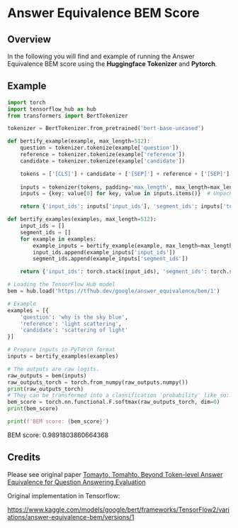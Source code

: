 # Answer Equivalence BEM Score

## Overview
In the following you will find and example of running the Answer Equivalence BEM score using the **Huggingface Tokenizer** and **Pytorch**.

## Example

```python
import torch
import tensorflow_hub as hub
from transformers import BertTokenizer

tokenizer = BertTokenizer.from_pretrained('bert-base-uncased')

def bertify_example(example, max_length=512):
    question = tokenizer.tokenize(example['question'])
    reference = tokenizer.tokenize(example['reference'])
    candidate = tokenizer.tokenize(example['candidate'])

    tokens = ['[CLS]'] + candidate + ['[SEP]'] + reference + ['[SEP]'] + question + ['[SEP]']
    
    inputs = tokenizer(tokens, padding='max_length', max_length=max_length, truncation=True, return_tensors='pt')
    inputs = {key: value[0] for key, value in inputs.items()}  # Unpack from batch dimension

    return {'input_ids': inputs['input_ids'], 'segment_ids': inputs['token_type_ids']}

def bertify_examples(examples, max_length=512):
    input_ids = []
    segment_ids = []
    for example in examples:
        example_inputs = bertify_example(example, max_length=max_length)
        input_ids.append(example_inputs['input_ids'])
        segment_ids.append(example_inputs['segment_ids'])

    return {'input_ids': torch.stack(input_ids), 'segment_ids': torch.stack(segment_ids)}

# Loading the TensorFlow Hub model
bem = hub.load('https://tfhub.dev/google/answer_equivalence/bem/1')

# Example
examples = [{
    'question': 'why is the sky blue',
    'reference': 'light scattering',
    'candidate': 'scattering of light'
}]

# Prepare inputs in PyTorch format
inputs = bertify_examples(examples)

# The outputs are raw logits.
raw_outputs = bem(inputs)
raw_outputs_torch = torch.from_numpy(raw_outputs.numpy())
print(raw_outputs_torch)
# They can be transformed into a classification 'probability' like so:
bem_score = torch.nn.functional.F.softmax(raw_outputs_torch, dim=0)
print(bem_score)

print(f'BEM score: {bem_score}')


```

BEM score: 0.9891803860664368

## Credits

Please see original paper [Tomayto, Tomahto. Beyond Token-level Answer Equivalence for Question Answering Evaluation](https://arxiv.org/abs/2202.07654) 

Original implementation in Tensorflow: 

https://www.kaggle.com/models/google/bert/frameworks/TensorFlow2/variations/answer-equivalence-bem/versions/1

